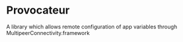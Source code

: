 Provocateur
===========

A library which allows remote configuration of app variables through MultipeerConnectivity.framework
